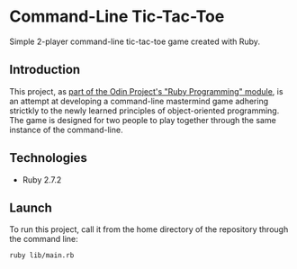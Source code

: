 # Command-Line Tic-Tac-Toe
Simple 2-player command-line tic-tac-toe game created with Ruby.

## Introduction
This project, as [part of the Odin Project's "Ruby Programming" module](https://www.theodinproject.com/paths/full-stack-ruby-on-rails/courses/ruby-programming/lessons/tic-tac-toe), is an attempt at developing a command-line mastermind game adhering strictkly to the newly learned principles of object-oriented programming. The game is designed for two people to play together through the same instance of the command-line.

## Technologies

* Ruby 2.7.2

## Launch

To run this project, call it from the home directory of the repository through the command line:

```shell
ruby lib/main.rb
```
